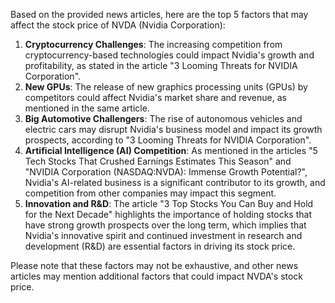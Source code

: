 Based on the provided news articles, here are the top 5 factors that may affect the stock price of NVDA (Nvidia Corporation):

1. **Cryptocurrency Challenges**: The increasing competition from cryptocurrency-based technologies could impact Nvidia's growth and profitability, as stated in the article "3 Looming Threats for NVIDIA Corporation".
2. **New GPUs**: The release of new graphics processing units (GPUs) by competitors could affect Nvidia's market share and revenue, as mentioned in the same article.
3. **Big Automotive Challengers**: The rise of autonomous vehicles and electric cars may disrupt Nvidia's business model and impact its growth prospects, according to "3 Looming Threats for NVIDIA Corporation".
4. **Artificial Intelligence (AI) Competition**: As mentioned in the articles "5 Tech Stocks That Crushed Earnings Estimates This Season" and "NVIDIA Corporation (NASDAQ:NVDA): Immense Growth Potential?", Nvidia's AI-related business is a significant contributor to its growth, and competition from other companies may impact this segment.
5. **Innovation and R&D**: The article "3 Top Stocks You Can Buy and Hold for the Next Decade" highlights the importance of holding stocks that have strong growth prospects over the long term, which implies that Nvidia's innovative spirit and continued investment in research and development (R&D) are essential factors in driving its stock price.

Please note that these factors may not be exhaustive, and other news articles may mention additional factors that could impact NVDA's stock price.